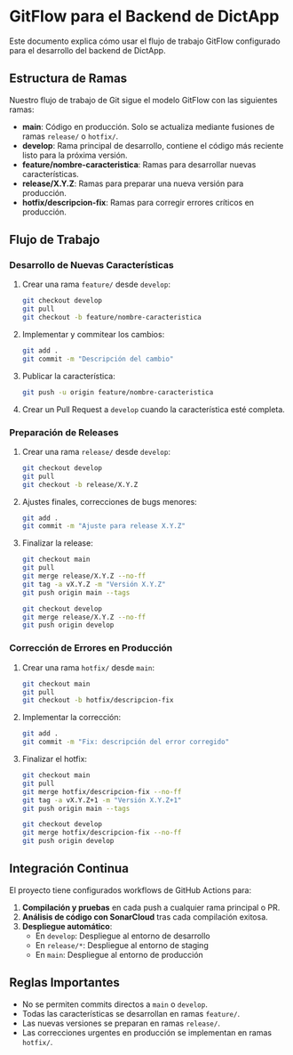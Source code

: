 # GitFlow para el Backend de DictApp

Este documento explica cómo usar el flujo de trabajo GitFlow configurado para el desarrollo del backend de DictApp.

## Estructura de Ramas

Nuestro flujo de trabajo de Git sigue el modelo GitFlow con las siguientes ramas:

- **main**: Código en producción. Solo se actualiza mediante fusiones de ramas `release/` o `hotfix/`.
- **develop**: Rama principal de desarrollo, contiene el código más reciente listo para la próxima versión.
- **feature/nombre-caracteristica**: Ramas para desarrollar nuevas características.
- **release/X.Y.Z**: Ramas para preparar una nueva versión para producción.
- **hotfix/descripcion-fix**: Ramas para corregir errores críticos en producción.

## Flujo de Trabajo

### Desarrollo de Nuevas Características

1. Crear una rama `feature/` desde `develop`:
   ```bash
   git checkout develop
   git pull
   git checkout -b feature/nombre-caracteristica
   ```

2. Implementar y commitear los cambios:
   ```bash
   git add .
   git commit -m "Descripción del cambio"
   ```

3. Publicar la característica:
   ```bash
   git push -u origin feature/nombre-caracteristica
   ```

4. Crear un Pull Request a `develop` cuando la característica esté completa.

### Preparación de Releases

1. Crear una rama `release/` desde `develop`:
   ```bash
   git checkout develop
   git pull
   git checkout -b release/X.Y.Z
   ```

2. Ajustes finales, correcciones de bugs menores:
   ```bash
   git add .
   git commit -m "Ajuste para release X.Y.Z"
   ```

3. Finalizar la release:
   ```bash
   git checkout main
   git pull
   git merge release/X.Y.Z --no-ff
   git tag -a vX.Y.Z -m "Versión X.Y.Z"
   git push origin main --tags
   
   git checkout develop
   git merge release/X.Y.Z --no-ff
   git push origin develop
   ```

### Corrección de Errores en Producción

1. Crear una rama `hotfix/` desde `main`:
   ```bash
   git checkout main
   git pull
   git checkout -b hotfix/descripcion-fix
   ```

2. Implementar la corrección:
   ```bash
   git add .
   git commit -m "Fix: descripción del error corregido"
   ```

3. Finalizar el hotfix:
   ```bash
   git checkout main
   git pull
   git merge hotfix/descripcion-fix --no-ff
   git tag -a vX.Y.Z+1 -m "Versión X.Y.Z+1"
   git push origin main --tags
   
   git checkout develop
   git merge hotfix/descripcion-fix --no-ff
   git push origin develop
   ```

## Integración Continua

El proyecto tiene configurados workflows de GitHub Actions para:

1. **Compilación y pruebas** en cada push a cualquier rama principal o PR.
2. **Análisis de código con SonarCloud** tras cada compilación exitosa.
3. **Despliegue automático**:
   - En `develop`: Despliegue al entorno de desarrollo
   - En `release/*`: Despliegue al entorno de staging
   - En `main`: Despliegue al entorno de producción

## Reglas Importantes

- No se permiten commits directos a `main` o `develop`.
- Todas las características se desarrollan en ramas `feature/`.
- Las nuevas versiones se preparan en ramas `release/`.
- Las correcciones urgentes en producción se implementan en ramas `hotfix/`.